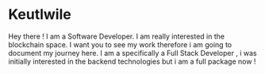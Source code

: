 # Keutlwile

Hey there ! I am a Software Developer. I am really interested in the blockchain space. I want you to see my work  therefore i am going to document my journey here.
I am a specifically a Full Stack Developer , i was initially interested in the backend technologies but i am a full package now !

